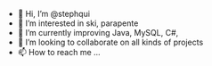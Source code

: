 - 👋 Hi, I’m @stephqui
- 👀 I’m interested in ski, parapente
- 🌱 I’m currently improving Java, MySQL, C#, 
- 💞️ I’m looking to collaborate on all kinds of projects
- 📫 How to reach me ...

<!---
stephqui/stephqui is a ✨ special ✨ repository because its `README.md` (this file) appears on your GitHub profile.
You can click the Preview link to take a look at your changes.
--->
